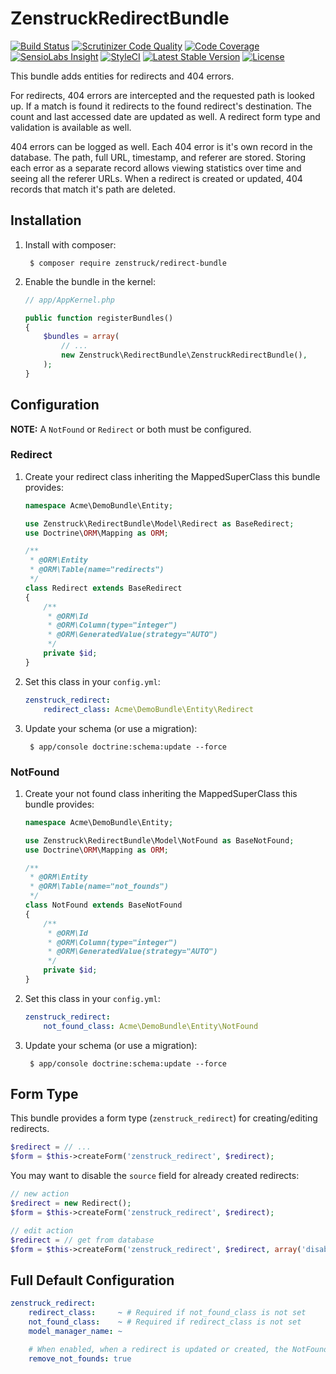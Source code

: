 # ZenstruckRedirectBundle

[![Build Status](http://img.shields.io/travis/kbond/ZenstruckRedirectBundle.svg?style=flat-square)](https://travis-ci.org/kbond/ZenstruckRedirectBundle)
[![Scrutinizer Code Quality](http://img.shields.io/scrutinizer/g/kbond/ZenstruckRedirectBundle.svg?style=flat-square)](https://scrutinizer-ci.com/g/kbond/ZenstruckRedirectBundle/)
[![Code Coverage](http://img.shields.io/scrutinizer/coverage/g/kbond/ZenstruckRedirectBundle.svg?style=flat-square)](https://scrutinizer-ci.com/g/kbond/ZenstruckRedirectBundle/)
[![SensioLabs Insight](https://img.shields.io/sensiolabs/i/98b24514-56a0-43a4-8c8b-760b86163dd2.svg?style=flat-square)](https://insight.sensiolabs.com/projects/98b24514-56a0-43a4-8c8b-760b86163dd2)
[![StyleCI](https://styleci.io/repos/1902245/shield)](https://styleci.io/repos/1902245)
[![Latest Stable Version](http://img.shields.io/packagist/v/zenstruck/redirect-bundle.svg?style=flat-square)](https://packagist.org/packages/zenstruck/redirect-bundle)
[![License](http://img.shields.io/packagist/l/zenstruck/redirect-bundle.svg?style=flat-square)](https://packagist.org/packages/zenstruck/redirect-bundle)

This bundle adds entities for redirects and 404 errors.

For redirects, 404 errors are intercepted and the requested path is looked up. If a match is found it redirects to
the found redirect's destination. The count and last accessed date are updated as well. A redirect form type and
validation is available as well.

404 errors can be logged as well. Each 404 error is it's own record in the database. The path, full URL, timestamp, and
referer are stored. Storing each error as a separate record allows viewing statistics over time and seeing all the
referer URLs. When a redirect is created or updated, 404 records that match it's path are deleted.

## Installation

1. Install with composer:

        $ composer require zenstruck/redirect-bundle

2. Enable the bundle in the kernel:

    ```php
    // app/AppKernel.php

    public function registerBundles()
    {
        $bundles = array(
            // ...
            new Zenstruck\RedirectBundle\ZenstruckRedirectBundle(),
        );
    }
    ```

## Configuration

**NOTE:** A `NotFound` or `Redirect` or both must be configured.

### Redirect

1. Create your redirect class inheriting the MappedSuperClass this bundle provides:

    ```php
    namespace Acme\DemoBundle\Entity;

    use Zenstruck\RedirectBundle\Model\Redirect as BaseRedirect;
    use Doctrine\ORM\Mapping as ORM;

    /**
     * @ORM\Entity
     * @ORM\Table(name="redirects")
     */
    class Redirect extends BaseRedirect
    {
        /**
         * @ORM\Id
         * @ORM\Column(type="integer")
         * @ORM\GeneratedValue(strategy="AUTO")
         */
        private $id;
    }
    ```

2. Set this class in your `config.yml`:

    ```yaml
    zenstruck_redirect:
        redirect_class: Acme\DemoBundle\Entity\Redirect
    ```

3. Update your schema (or use a migration):

        $ app/console doctrine:schema:update --force

### NotFound

1. Create your not found class inheriting the MappedSuperClass this bundle provides:

    ```php
    namespace Acme\DemoBundle\Entity;

    use Zenstruck\RedirectBundle\Model\NotFound as BaseNotFound;
    use Doctrine\ORM\Mapping as ORM;

    /**
     * @ORM\Entity
     * @ORM\Table(name="not_founds")
     */
    class NotFound extends BaseNotFound
    {
        /**
         * @ORM\Id
         * @ORM\Column(type="integer")
         * @ORM\GeneratedValue(strategy="AUTO")
         */
        private $id;
    }
    ```

2. Set this class in your `config.yml`:

    ```yaml
    zenstruck_redirect:
        not_found_class: Acme\DemoBundle\Entity\NotFound
    ```

3. Update your schema (or use a migration):

        $ app/console doctrine:schema:update --force

## Form Type

This bundle provides a form type (`zenstruck_redirect`) for creating/editing redirects.

```php
$redirect = // ...
$form = $this->createForm('zenstruck_redirect', $redirect);
```

You may want to disable the `source` field for already created redirects:

```php
// new action
$redirect = new Redirect();
$form = $this->createForm('zenstruck_redirect', $redirect);

// edit action
$redirect = // get from database
$form = $this->createForm('zenstruck_redirect', $redirect, array('disable_source' => true));
```

## Full Default Configuration

```yaml
zenstruck_redirect:
    redirect_class:     ~ # Required if not_found_class is not set
    not_found_class:    ~ # Required if redirect_class is not set
    model_manager_name: ~

    # When enabled, when a redirect is updated or created, the NotFound entites with a matching path are removed.
    remove_not_founds: true
```
